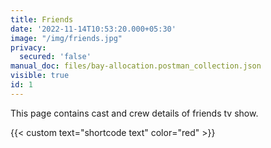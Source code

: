 ```yaml
---
title: Friends
date: '2022-11-14T10:53:20.000+05:30'
image: "/img/friends.jpg"
privacy:
  secured: 'false'
manual_doc: files/bay-allocation.postman_collection.json
visible: true
id: 1
---
```

This page contains cast and crew details of friends tv show.

{{< custom text="shortcode text" color="red" >}}